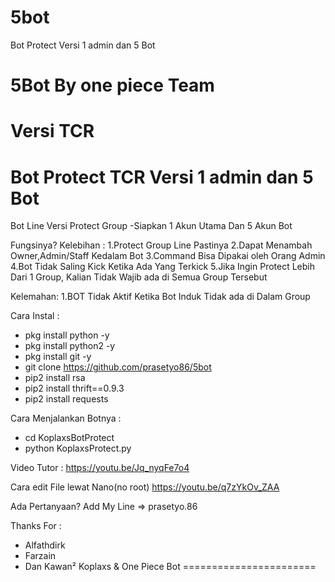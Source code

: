 # 5bot
Bot Protect Versi  1 admin dan 5  Bot
# 5Bot By  one piece Team
Versi TCR
=======================================
Bot Protect TCR Versi 1 admin dan 5 Bot
=======================================
Bot Line Versi Protect Group
-Siapkan 1 Akun Utama Dan 5 Akun Bot

Fungsinya?
Kelebihan :
1.Protect Group Line Pastinya
2.Dapat Menambah Owner,Admin/Staff Kedalam Bot
3.Command Bisa Dipakai oleh Orang Admin
4.Bot Tidak Saling Kick Ketika Ada Yang Terkick
5.Jika Ingin Protect Lebih Dari 1 Group, Kalian Tidak Wajib ada di Semua Group Tersebut

Kelemahan:
1.BOT Tidak Aktif Ketika Bot Induk Tidak ada di Dalam Group


Cara Instal :
- pkg install python -y
- pkg install python2 -y
- pkg install git -y
- git clone https://github.com/prasetyo86/5bot
- pip2 install rsa
- pip2 install thrift==0.9.3
- pip2 install requests

Cara Menjalankan Botnya :
- cd KoplaxsBotProtect
- python KoplaxsProtect.py

Video Tutor :
https://youtu.be/Jq_nyqFe7o4

Cara edit File lewat Nano(no root)
https://youtu.be/q7zYkOv_ZAA

Ada Pertanyaan?
Add My Line => prasetyo.86

Thanks For :
- Alfathdirk
- Farzain
- Dan Kawan²
Koplaxs & One Piece Bot
=======================
